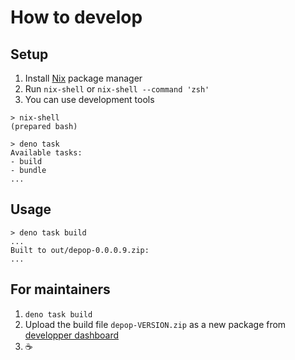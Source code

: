 # How to develop

## Setup

1. Install [Nix](https://nixos.org/) package manager
2. Run `nix-shell` or `nix-shell --command 'zsh'`
3. You can use development tools

```console
> nix-shell
(prepared bash)

> deno task
Available tasks:
- build
- bundle
...
```

## Usage

```console
> deno task build
...
Built to out/depop-0.0.0.9.zip:
...
```

## For maintainers

1. `deno task build`
2. Upload the build file `depop-VERSION.zip` as a new package from
   [developper dashboard](https://chrome.google.com/webstore/devconsole/2dc05d4b-8c8e-4356-a2be-080a15ab2903/bblbchjekobacogfioehogggccfagkmk/edit/package)
3. ☕
